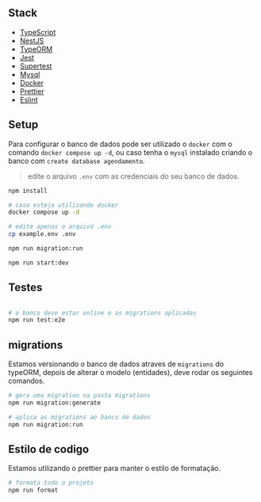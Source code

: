 ## Stack
- [TypeScript](https://www.typescriptlang.org/)
- [NestJS](https://nestjs.com/)
- [TypeORM](https://typeorm.io/)
- [Jest](https://jestjs.io/pt-BR/docs/getting-started)
- [Supertest](https://www.npmjs.com/package/supertest)
- [Mysql](https://www.mysql.com/)
- [Docker](https://docs.docker.com/)
- [Prettier](https://prettier.io/)
- [Eslint](https://eslint.org/)

## Setup

Para configurar o banco de dados pode ser utilizado o `docker` com o comando `docker compose up -d`,
ou caso tenha o `mysql` instalado criando o banco com `create database agendamento`.

> edite o arquivo `.env` com as credenciais do seu banco de dados.

```bash
npm install

# caso esteja utilizando docker
docker compose up -d

# edite apenas o arquivo .env
cp example.env .env

npm run migration:run

npm run start:dev
```

## Testes

```bash

# o banco deve estar online e as migrations aplicadas
npm run test:e2e

```
## migrations 
Estamos versionando o banco de dados atraves de `migrations` do typeORM, depois de alterar o modelo (entidades), deve rodar os seguintes comandos.

```bash
# gera uma migration na pasta migrations
npm run migration:generate

# aplica as migrations ao banco de dados
npm run migration:run
```

## Estilo de codigo

Estamos utilizando o prettier para manter o estilo de formatação.

```bash
# formata todo o projeto
npm run format
```
